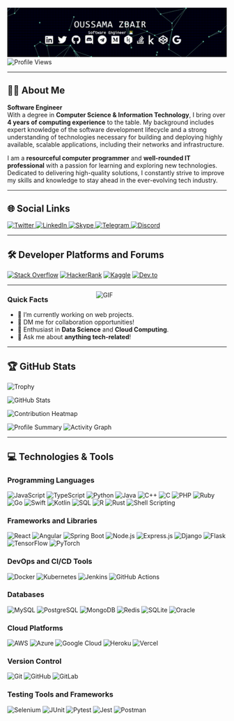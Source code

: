 

![Header](https://github.com/oussama-zbair/oussama-zbair/blob/main/assets/rec-area.gif?raw=true)
![Profile Views](https://komarev.com/ghpvc/?username=oussama-zbair&style=flat-square)

---

## 👨‍💻 About Me

**Software Engineer**  
With a degree in **Computer Science & Information Technology**, I bring over **4 years of computing experience** to the table. My background includes expert knowledge of the software development lifecycle and a strong understanding of technologies necessary for building and deploying highly available, scalable applications, including their networks and infrastructure.

I am a **resourceful computer programmer** and **well-rounded IT professional** with a passion for learning and exploring new technologies. Dedicated to delivering high-quality solutions, I constantly strive to improve my skills and knowledge to stay ahead in the ever-evolving tech industry.

---

## 🌐 Social Links

<p>
  <a href="https://twitter.com/O_zbair" target="_blank">
  <img src="https://img.shields.io/badge/X-1DA1F2?style=for-the-badge&logo=x&logoColor=white" alt="Twitter"/>
</a>
<a href="https://www.linkedin.com/in/oussama-zbair/" target="_blank">
  <img src="https://img.shields.io/badge/LinkedIn-0077B5?style=for-the-badge&logo=linkedin&logoColor=white" alt="LinkedIn"/>
</a>
<a href="skype:live:.cid.9f973439629d02ed?chat" target="_blank">
  <img src="https://img.shields.io/badge/Skype-00AFF0?style=for-the-badge&logo=skype&logoColor=white" alt="Skype"/>
</a>
<a href="https://t.me/RegExe" target="_blank">
  <img src="https://img.shields.io/badge/Telegram-2CA5E0?style=for-the-badge&logo=telegram&logoColor=white" alt="Telegram"/>
</a>
<a href="https://discordapp.com/users/763812683795136513" target="_blank">
  <img src="https://img.shields.io/badge/Discord-7289DA?style=for-the-badge&logo=discord&logoColor=white" alt="Discord"/>
</a>

</p>

---

## 🛠️ Developer Platforms and Forums

<p>
  <a href="https://stackoverflow.com/users/13872181/oussama-zbair" target="_blank"><img src="https://img.shields.io/badge/Stack Overflow-FE7A16?style=for-the-badge&logo=stack-overflow&logoColor=white" alt="Stack Overflow"/></a>
  <a href="https://www.hackerrank.com/oussama_zbair" target="_blank"><img src="https://img.shields.io/badge/Hackerrank-2EC866?style=for-the-badge&logo=hackerrank&logoColor=white" alt="HackerRank"/></a>
  <a href="https://www.kaggle.com/oussamazbair" target="_blank"><img src="https://img.shields.io/badge/Kaggle-035A7D?style=for-the-badge&logo=kaggle&logoColor=white" alt="Kaggle"/></a>
  <a href="https://dev.to/o_zbair" target="_blank"><img src="https://img.shields.io/badge/dev.to-0A0A0A?style=for-the-badge&logo=dev.to&logoColor=white" alt="Dev.to"/></a>
</p>

---

<img alt="GIF" src="https://media.giphy.com/media/SWoSkN6DxTszqIKEqv/giphy.gif" width="300px" align="right"/>

### Quick Facts

- 🏫 I’m currently working on web projects.
- 🚀 DM me for collaboration opportunities!
- 🌱 Enthusiast in **Data Science** and **Cloud Computing**.
- 💬 Ask me about **anything tech-related**!

---

## 🏆 GitHub Stats

![Trophy](https://github-profile-trophy.vercel.app/?username=oussama-zbair&row=1&column=8&theme=radical&no-frame=true)


  <img src="https://github-readme-stats.vercel.app/api?username=oussama-zbair&show_icons=true&theme=radical&hide_border=true" height="180em" alt="GitHub Stats"/>


![Contribution Heatmap](https://github-profile-summary-cards.vercel.app/api/cards/productive-time?username=oussama-zbair&theme=radical&utcOffset=1)


  <img height="180em" src="https://github-profile-summary-cards.vercel.app/api/cards/profile-details?username=oussama-zbair&theme=radical" alt="Profile Summary"/>



  <img src="https://github-readme-activity-graph.vercel.app/graph?username=oussama-zbair&bg_color=1F222E&color=F8D866&line=F85D7F&point=FFFFFF&hide_border=true" alt="Activity Graph"/>


---



## 💻 Technologies & Tools

### Programming Languages
<p>
  <img src="https://img.shields.io/badge/JavaScript-F7DF1E?style=for-the-badge&logo=javascript&logoColor=black" alt="JavaScript"/>
  <img src="https://img.shields.io/badge/TypeScript-007ACC?style=for-the-badge&logo=typescript&logoColor=white" alt="TypeScript"/>
  <img src="https://img.shields.io/badge/Python-3776AB?style=for-the-badge&logo=python&logoColor=white" alt="Python"/>
  <img src="https://img.shields.io/badge/Java-007396?style=for-the-badge&logo=java&logoColor=white" alt="Java"/>
  <img src="https://img.shields.io/badge/C++-00599C?style=for-the-badge&logo=c%2B%2B&logoColor=white" alt="C++"/>
  <img src="https://img.shields.io/badge/C-03599C?style=for-the-badge&logo=c&logoColor=white" alt="C"/>
  <img src="https://img.shields.io/badge/PHP-777BB4?style=for-the-badge&logo=php&logoColor=white" alt="PHP"/>
  <img src="https://img.shields.io/badge/Ruby-CC342D?style=for-the-badge&logo=ruby&logoColor=white" alt="Ruby"/>
  <img src="https://img.shields.io/badge/Go-00ADD8?style=for-the-badge&logo=go&logoColor=white" alt="Go"/>
  <img src="https://img.shields.io/badge/Swift-FA7343?style=for-the-badge&logo=swift&logoColor=white" alt="Swift"/>
  <img src="https://img.shields.io/badge/Kotlin-0095D5?style=for-the-badge&logo=kotlin&logoColor=white" alt="Kotlin"/>
  <img src="https://img.shields.io/badge/SQL-336791?style=for-the-badge&logo=postgresql&logoColor=white" alt="SQL"/>
  <img src="https://img.shields.io/badge/R-276DC3?style=for-the-badge&logo=r&logoColor=white" alt="R"/>
  <img src="https://img.shields.io/badge/Rust-000000?style=for-the-badge&logo=rust&logoColor=white" alt="Rust"/>
  <img src="https://img.shields.io/badge/Shell_Scripting-5391FE?style=for-the-badge&logo=gnu-bash&logoColor=white" alt="Shell Scripting"/>
</p>

### Frameworks and Libraries
<p>
  <img src="https://img.shields.io/badge/React-20232A?style=for-the-badge&logo=react&logoColor=61DAFB" alt="React"/>
  <img src="https://img.shields.io/badge/Angular-DD0031?style=for-the-badge&logo=angular&logoColor=white" alt="Angular"/>
    <img src="https://img.shields.io/badge/Spring_Boot-6DB33F?style=for-the-badge&logo=spring-boot&logoColor=white" alt="Spring Boot"/>

  <img src="https://img.shields.io/badge/Node.js-43853D?style=for-the-badge&logo=node.js&logoColor=white" alt="Node.js"/>
  <img src="https://img.shields.io/badge/Express.js-404D59?style=for-the-badge" alt="Express.js"/>
  <img src="https://img.shields.io/badge/Django-092E20?style=for-the-badge&logo=django&logoColor=white" alt="Django"/>
  <img src="https://img.shields.io/badge/Flask-000000?style=for-the-badge&logo=flask&logoColor=white" alt="Flask"/>
  <img src="https://img.shields.io/badge/TensorFlow-FF6F00?style=for-the-badge&logo=tensorflow&logoColor=white" alt="TensorFlow"/>
  <img src="https://img.shields.io/badge/PyTorch-EE4C2C?style=for-the-badge&logo=pytorch&logoColor=white" alt="PyTorch"/>
</p>

### DevOps and CI/CD Tools
<p>
  <img src="https://img.shields.io/badge/Docker-2496ED?style=for-the-badge&logo=docker&logoColor=white" alt="Docker"/>
  <img src="https://img.shields.io/badge/Kubernetes-326CE5?style=for-the-badge&logo=kubernetes&logoColor=white" alt="Kubernetes"/>
  <img src="https://img.shields.io/badge/Jenkins-D24939?style=for-the-badge&logo=jenkins&logoColor=white" alt="Jenkins"/>
  <img src="https://img.shields.io/badge/GitHub_Actions-2088FF?style=for-the-badge&logo=github-actions&logoColor=white" alt="GitHub Actions"/>
</p>

### Databases
<p>
  <img src="https://img.shields.io/badge/MySQL-4479A1?style=for-the-badge&logo=mysql&logoColor=white" alt="MySQL"/>
  <img src="https://img.shields.io/badge/PostgreSQL-336791?style=for-the-badge&logo=postgresql&logoColor=white" alt="PostgreSQL"/>
  <img src="https://img.shields.io/badge/MongoDB-47A248?style=for-the-badge&logo=mongodb&logoColor=white" alt="MongoDB"/>
  <img src="https://img.shields.io/badge/Redis-DC382D?style=for-the-badge&logo=redis&logoColor=white" alt="Redis"/>
  <img src="https://img.shields.io/badge/SQLite-003B57?style=for-the-badge&logo=sqlite&logoColor=white" alt="SQLite"/>
  <img src="https://img.shields.io/badge/Oracle-F80000?style=for-the-badge&logo=oracle&logoColor=white" alt="Oracle"/>
</p>

### Cloud Platforms
<p>
  <img src="https://img.shields.io/badge/AWS-232F3E?style=for-the-badge&logo=amazon-aws&logoColor=white" alt="AWS"/>
  <img src="https://img.shields.io/badge/Azure-0078D4?style=for-the-badge&logo=microsoft-azure&logoColor=white" alt="Azure"/>
  <img src="https://img.shields.io/badge/Google_Cloud-4285F4?style=for-the-badge&logo=google-cloud&logoColor=white" alt="Google Cloud"/>
  <img src="https://img.shields.io/badge/Heroku-430098?style=for-the-badge&logo=heroku&logoColor=white" alt="Heroku"/>
  <img src="https://img.shields.io/badge/Vercel-000000?style=for-the-badge&logo=vercel&logoColor=white" alt="Vercel"/>


</p>

### Version Control
<p>
  <img src="https://img.shields.io/badge/Git-F05032?style=for-the-badge&logo=git&logoColor=white" alt="Git"/>
  <img src="https://img.shields.io/badge/GitHub-181717?style=for-the-badge&logo=github&logoColor=white" alt="GitHub"/>
  <img src="https://img.shields.io/badge/GitLab-FC6D26?style=for-the-badge&logo=gitlab&logoColor=white" alt="GitLab"/>
</p>

### Testing Tools and Frameworks
<p>
  <img src="https://img.shields.io/badge/Selenium-43B02A?style=for-the-badge&logo=selenium&logoColor=white" alt="Selenium"/>
  <img src="https://img.shields.io/badge/JUnit-25A162?style=for-the-badge&logo=junit5&logoColor=white" alt="JUnit"/>
  <img src="https://img.shields.io/badge/Pytest-0A9EDC?style=for-the-badge&logo=pytest&logoColor=white" alt="Pytest"/>
  <img src="https://img.shields.io/badge/Jest-C21325?style=for-the-badge&logo=jest&logoColor=white" alt="Jest"/>
  <img src="https://img.shields.io/badge/Postman-FF6C37?style=for-the-badge&logo=postman&logoColor=white" alt="Postman"/>
</p>
